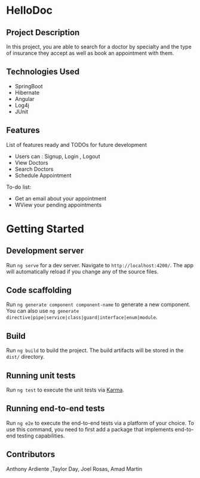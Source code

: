 # HelloDoc

## Project Description
In this project, you are able to search for a doctor by specialty and the type of insurance they accept as well as book an appointment with them. 

## Technologies Used

* SpringBoot
* Hibernate
* Angular
* Log4j
* JUnit


## Features

List of features ready and TODOs for future development
* Users can : Signup, Login , Logout
* View Doctors
* Search Doctors
* Schedule Appointment

To-do list:
* Get an email about your appointment
* WView your pending appointments

# Getting Started

## Development server

Run `ng serve` for a dev server. Navigate to `http://localhost:4200/`. The app will automatically reload if you change any of the source files.

## Code scaffolding

Run `ng generate component component-name` to generate a new component. You can also use `ng generate directive|pipe|service|class|guard|interface|enum|module`.

## Build

Run `ng build` to build the project. The build artifacts will be stored in the `dist/` directory.

## Running unit tests

Run `ng test` to execute the unit tests via [Karma](https://karma-runner.github.io).

## Running end-to-end tests

Run `ng e2e` to execute the end-to-end tests via a platform of your choice. To use this command, you need to first add a package that implements end-to-end testing capabilities.


## Contributors
Anthony Ardiente ,Taylor Day, Joel Rosas, Amad Martin

